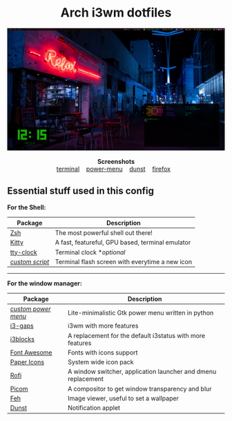 <h1 align="center">Arch i3wm dotfiles</h1>

![Lexx's dotfiles](https://raw.githubusercontent.com/LexxFade/Dotfiles/main/Screenshots/home.png)

<p align="center">
    <b>Screenshots</b><br>
    <a href="https://raw.githubusercontent.com/LexxFade/Tools/main/System%20Info/terminal.png">terminal</a>&nbsp;&nbsp;&nbsp;
    <a href="https://raw.githubusercontent.com/LexxFade/Tools/main/Shutdown%20Menu/screenshot.png">power-menu</a>&nbsp;&nbsp;&nbsp;
    <a href="">dunst</a>&nbsp;&nbsp;&nbsp;
    <a href="https://raw.githubusercontent.com/LexxFade/Dotfiles/main/Screenshots/firefox.png">firefox</a>&nbsp;&nbsp;&nbsp;
</p>

## Essential stuff used in this config

**For the Shell:**

| Package                                                                       | Description                                                      |
|-------------------------------------------------------------------------------|------------------------------------------------------------------|
| [Zsh](https://github.com/zsh-users/zsh)                                       | The most powerful shell out there!                               |
| [Kitty](https://github.com/kovidgoyal/kitty)                                  | A fast, featureful, GPU based, terminal emulator                 |
| [tty-clock](https://github.com/xorg62/tty-clock)                              | Terminal clock                                      \**optional* |
| [*custom script*](https://github.com/LexxFade/Tools/tree/main/System%20Info)  | Terminal flash screen with everytime a new icon                  |

------

**For the window manager:**

| Package                                                                           | Description                                                       |
|-----------------------------------------------------------------------------------|-------------------------------------------------------------------|
| [*custom power menu*](https://github.com/LexxFade/Tools/tree/main/Shutdown%20Menu)| Lite-minimalistic Gtk power menu written in python                |
| [i3-gaps](https://github.com/Airblader/i3)                                        | i3wm with more features                                           |
| [i3blocks](https://github.com/vivien/i3blocks)                                    | A replacement for the default i3status with more features         |
| [Font Awesome](https://github.com/FortAwesome/Font-Awesome)                       | Fonts with icons support                                          |
| [Paper Icons](https://github.com/snwh/paper-icon-theme)                           | System wide icon pack                                             |
| [Rofi](https://github.com/DaveDavenport/rofi)                                     | A window switcher, application launcher and dmenu replacement     |
| [Picom](https://github.com/tryone144/picom/tree/feature/dual_kawase)              | A compositor to get window transparency and blur                  |
| [Feh](https://github.com/derf/feh)                                                | Image viewer, useful to set a wallpaper                           |
| [Dunst](https://github.com/dunst-project/dunst)                                   | Notification applet                                               |
